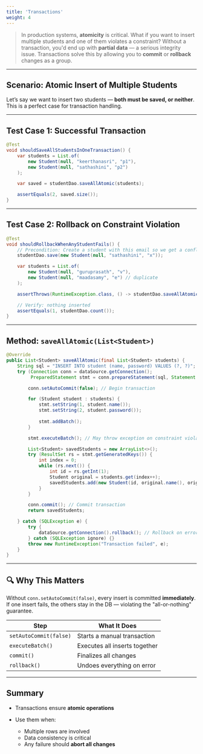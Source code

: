 ```yaml
---
title: 'Transactions'
weight: 4
--- 
```


> In production systems, **atomicity** is critical. What if you want to insert multiple students and one of them violates a constraint? Without a transaction, you'd end up with **partial data** — a serious integrity issue. Transactions solve this by allowing you to **commit** or **rollback** changes as a group.

---

## Scenario: Atomic Insert of Multiple Students

Let’s say we want to insert two students — **both must be saved, or neither**. This is a perfect case for transaction handling.

---

##  Test Case 1: Successful Transaction

```java
@Test
void shouldSaveAllStudentsInOneTransaction() {
    var students = List.of(
        new Student(null, "keerthanasri", "p1"),
        new Student(null, "sathashini", "p2")
    );

    var saved = studentDao.saveAllAtomic(students);

    assertEquals(2, saved.size());
}
```

---

## Test Case 2: Rollback on Constraint Violation

```java
@Test
void shouldRollbackWhenAnyStudentFails() {
    // Precondition: Create a student with this email so we get a conflict
    studentDao.save(new Student(null, "sathashini", "x"));

    var students = List.of(
        new Student(null, "guruprasath", "v"),
        new Student(null, "maadasamy", "e") // duplicate
    );

    assertThrows(RuntimeException.class, () -> studentDao.saveAllAtomic(students));

    // Verify: nothing inserted
    assertEquals(1, studentDao.count());
}
```

---

## Method: `saveAllAtomic(List<Student>)`

```java
@Override
public List<Student> saveAllAtomic(final List<Student> students) {
    String sql = "INSERT INTO student (name, password) VALUES (?, ?)";
    try (Connection conn = dataSource.getConnection();
         PreparedStatement stmt = conn.prepareStatement(sql, Statement.RETURN_GENERATED_KEYS)) {

        conn.setAutoCommit(false); // Begin transaction

        for (Student student : students) {
            stmt.setString(1, student.name());
            stmt.setString(2, student.password());
            
            stmt.addBatch();
        }

        stmt.executeBatch(); // May throw exception on constraint violation

        List<Student> savedStudents = new ArrayList<>();
        try (ResultSet rs = stmt.getGeneratedKeys()) {
            int index = 0;
            while (rs.next()) {
                int id = rs.getInt(1);
                Student original = students.get(index++);
                savedStudents.add(new Student(id, original.name(), original.password()));
            }
        }

        conn.commit(); // Commit transaction
        return savedStudents;

    } catch (SQLException e) {
        try {
            dataSource.getConnection().rollback(); // Rollback on error
        } catch (SQLException ignore) {}
        throw new RuntimeException("Transaction failed", e);
    }
}
```

---

## 🔍 Why This Matters

Without `conn.setAutoCommit(false)`, every insert is committed **immediately**. If one insert fails, the others stay in the DB — violating the "all-or-nothing" guarantee.

| Step                   | What It Does                  |
| ---------------------- | ----------------------------- |
| `setAutoCommit(false)` | Starts a manual transaction   |
| `executeBatch()`       | Executes all inserts together |
| `commit()`             | Finalizes all changes         |
| `rollback()`           | Undoes everything on error    |

---

## Summary

* Transactions ensure **atomic operations**
* Use them when:

  * Multiple rows are involved
  * Data consistency is critical
  * Any failure should **abort all changes**


